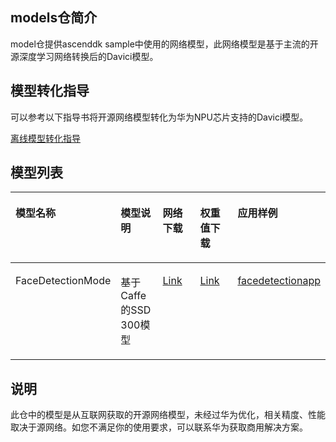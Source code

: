  ## models仓简介
 model仓提供ascenddk sample中使用的网络模型，此网络模型是基于主流的开源深度学习网络转换后的Davici模型。
 
 ## 模型转化指导
可以参考以下指导书将开源网络模型转化为华为NPU芯片支持的Davici模型。

[离线模型转化指导](https://ascend.github.io/ascenddk-private/doc/mindstudio_opg/%E6%96%B0%E5%A2%9E%E8%87%AA%E5%AE%9A%E4%B9%89%E6%A8%A1%E5%9E%8B%E7%BB%84%E4%BB%B6.html)

## 模型列表<a name="section62083614491"></a>

<a name="table224171614494"></a>
<table><thead align="left"><tr id="row5243191618495"><th class="cellrowborder" valign="top" width="20%" id="mcps1.1.6.1.1"><p id="p1524371634910"><a name="p1524371634910"></a><a name="p1524371634910"></a>模型名称</p>
</th>
<th class="cellrowborder" valign="top" width="20%" id="mcps1.1.6.1.2"><p id="p82431216154918"><a name="p82431216154918"></a><a name="p82431216154918"></a>模型说明</p>
</th>
<th class="cellrowborder" valign="top" width="20%" id="mcps1.1.6.1.3"><p id="p172431016184911"><a name="p172431016184911"></a><a name="p172431016184911"></a>网络下载</p>
</th>
<th class="cellrowborder" valign="top" width="20%" id="mcps1.1.6.1.4"><p id="p12436164492"><a name="p12436164492"></a><a name="p12436164492"></a>权重值下载</p>
</th>
<th class="cellrowborder" valign="top" width="20%" id="mcps1.1.6.1.5"><p id="p102437162496"><a name="p102437162496"></a><a name="p102437162496"></a>应用样例</p>
</th>
</tr>
</thead>
<tbody><tr id="row12243161634918"><td class="cellrowborder" valign="top" width="20%" headers="mcps1.1.6.1.1 "><p id="p324351654911"><a name="p324351654911"></a><a name="p324351654911"></a>FaceDetectionMode</p>
</td>
<td class="cellrowborder" valign="top" width="20%" headers="mcps1.1.6.1.2 "><p id="p15243916204916"><a name="p15243916204916"></a><a name="p15243916204916"></a>基于Caffe的SSD 300模型</p>
</td>
<td class="cellrowborder" valign="top" width="20%" headers="mcps1.1.6.1.3 "><p id="p9879201815507"><a name="p9879201815507"></a><a name="p9879201815507"></a><a href="https://github.com/opencv/opencv/blob/master/samples/dnn/face_detector/deploy.prototxt" target="_blank" rel="noopener noreferrer">Link</a></p>
</td>
<td class="cellrowborder" valign="top" width="20%" headers="mcps1.1.6.1.4 "><p id="p6243161654911"><a name="p6243161654911"></a><a name="p6243161654911"></a><a href="https://github.com/opencv/opencv_3rdparty/tree/dnn_samples_face_detector_20170830" target="_blank" rel="noopener noreferrer">Link</a></p>
</td>
<td class="cellrowborder" valign="top" width="20%" headers="mcps1.1.6.1.5 "><p id="p152433163495"><a name="p152433163495"></a><a name="p152433163495"></a><a href="https://github.com/Ascend/ascenddk/tree/master/smartcity/facedetectionapp" target="_blank" rel="noopener noreferrer">facedetectionapp</a></p>
</td>
</tr>
</tbody>
</table>

## 说明<a name="section5806355565"></a>

此仓中的模型是从互联网获取的开源网络模型，未经过华为优化，相关精度、性能取决于源网络。如您不满足你的使用要求，可以联系华为获取商用解决方案。
